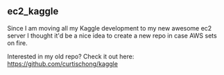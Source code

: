 ## ec2_kaggle

Since I am moving all my Kaggle development to my new awesome ec2 server I thought it'd be a nice idea to create a new repo in case AWS sets on fire.

Interested in my old repo? Check it out here: https://github.com/curtischong/kaggle
